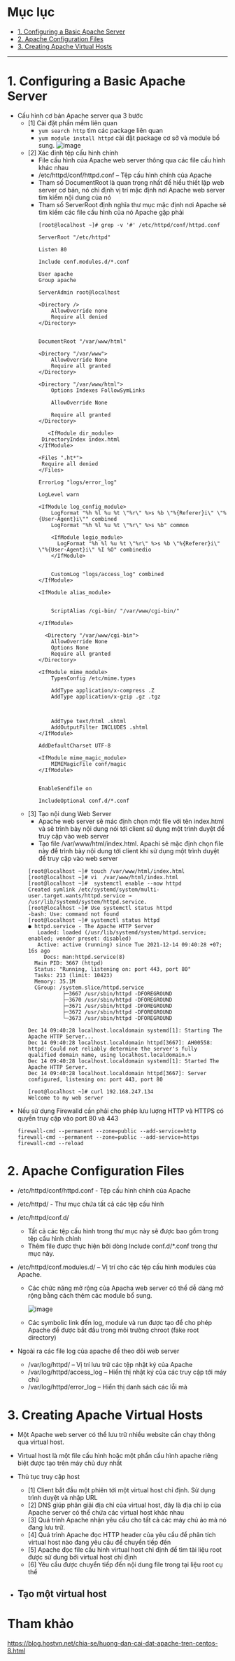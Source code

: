 # Mục lục
- [1. Configuring a Basic Apache Server](#1)
- [2.  Apache Configuration Files](#2)
- [3. Creating Apache Virtual Hosts](#3)


---
<a name ='1'></a>
# 1. Configuring a Basic Apache Server
- Cấu hình cơ bản Apache server qua 3 bước
  - [1] Cài đặt phần mềm liên quan
    - `yum search http` tìm các package liên quan
    - `yum module install httpd` cài đặt package cơ sở và module bổ sung. 
    ![image](image/chap21/Screenshot_1.png)
  - [2] Xác đinh tệp cấu hình chính  
    - File cấu hình của Apache web server thông qua các file cấu hình khác nhau 
    - /etc/httpd/conf/httpd.conf – Tệp cấu hình chính của Apache
    - Tham số DocumentRoot là quan trọng nhất để hiểu thiết lập  web server cơ bản, nó chỉ định vị trí mặc định nơi Apache web server tìm kiếm nội dung của nó  
    - Tham số ServerRoot định nghĩa thư mục mặc định nơi Apache sẽ tìm kiếm các file cấu hình của nó
 Apache gặp phải
      ```
      [root@localhost ~]# grep -v '#' /etc/httpd/conf/httpd.conf

      ServerRoot "/etc/httpd"

      Listen 80

      Include conf.modules.d/*.conf

      User apache
      Group apache

      ServerAdmin root@localhost

      <Directory />
          AllowOverride none
          Require all denied
      </Directory>
   

      DocumentRoot "/var/www/html"
   
      <Directory "/var/www">
          AllowOverride None
          Require all granted
      </Directory>

      <Directory "/var/www/html">
          Options Indexes FollowSymLinks

          AllowOverride None

          Require all granted
      </Directory>

         <IfModule dir_module>
       DirectoryIndex index.html
      </IfModule>

      <Files ".ht*">
       Require all denied
      </Files>

      ErrorLog "logs/error_log"

      LogLevel warn

      <IfModule log_config_module>
          LogFormat "%h %l %u %t \"%r\" %>s %b \"%{Referer}i\" \"%{User-Agent}i\"" combined
          LogFormat "%h %l %u %t \"%r\" %>s %b" common

          <IfModule logio_module>
            LogFormat "%h %l %u %t \"%r\" %>s %b \"%{Referer}i\" \"%{User-Agent}i\" %I %O" combinedio
          </IfModule>
   

          CustomLog "logs/access_log" combined
      </IfModule>

      <IfModule alias_module>


          ScriptAlias /cgi-bin/ "/var/www/cgi-bin/"

      </IfModule>

        <Directory "/var/www/cgi-bin">
          AllowOverride None
          Options None
          Require all granted
      </Directory>

      <IfModule mime_module>
          TypesConfig /etc/mime.types

          AddType application/x-compress .Z
          AddType application/x-gzip .gz .tgz



          AddType text/html .shtml
          AddOutputFilter INCLUDES .shtml
      </IfModule>

      AddDefaultCharset UTF-8

      <IfModule mime_magic_module>
          MIMEMagicFile conf/magic
      </IfModule>


      EnableSendfile on

      IncludeOptional conf.d/*.conf
      ```    
  - [3] Tạo nội dung Web Server
    - Apache web server sẽ mác định chọn một file với tên index.html và sẽ trình bày nội dung nói tới client sử dụng một trình duyệt để truy cập vào web server
    - Tạo file /var/www/html/index.html. Apachi sẽ mặc định chọn file này để trình bày nội dung tới client khi sử dụng một trình duyệt để truy cập vào web server
    ```
    [root@localhost ~]# touch /var/www/html/index.html
    [root@localhost ~]# vi  /var/www/html/index.html
    [root@localhost ~]#  systemctl enable --now httpd
    Created symlink /etc/systemd/system/multi-user.target.wants/httpd.service → /usr/lib/systemd/system/httpd.service.
    [root@localhost ~]# Use systemctl status httpd
    -bash: Use: command not found
    [root@localhost ~]# systemctl status httpd
    ● httpd.service - The Apache HTTP Server
       Loaded: loaded (/usr/lib/systemd/system/httpd.service; enabled; vendor preset: disabled)
       Active: active (running) since Tue 2021-12-14 09:40:28 +07; 16s ago
         Docs: man:httpd.service(8)
      Main PID: 3667 (httpd)
      Status: "Running, listening on: port 443, port 80"
      Tasks: 213 (limit: 10423)
      Memory: 35.1M
      CGroup: /system.slice/httpd.service
               ├─3667 /usr/sbin/httpd -DFOREGROUND
               ├─3670 /usr/sbin/httpd -DFOREGROUND
               ├─3671 /usr/sbin/httpd -DFOREGROUND
               ├─3672 /usr/sbin/httpd -DFOREGROUND
               └─3673 /usr/sbin/httpd -DFOREGROUND

    Dec 14 09:40:28 localhost.localdomain systemd[1]: Starting The Apache HTTP Server...
    Dec 14 09:40:28 localhost.localdomain httpd[3667]: AH00558: httpd: Could not reliably determine the server's fully qualified domain name, using localhost.localdomain.>
    Dec 14 09:40:28 localhost.localdomain systemd[1]: Started The Apache HTTP Server.
    Dec 14 09:40:28 localhost.localdomain httpd[3667]: Server configured, listening on: port 443, port 80

    [root@localhost ~]# curl 192.168.247.134
    Welcome to my web server
    ```
- Nếu sử dụng Firewalld cần phải cho phép lưu lượng HTTP và HTTPS  có quyền truy cập vào port 80 và 443 
  ```
  firewall-cmd --permanent --zone=public --add-service=http
  firewall-cmd --permanent --zone=public --add-service=https
  firewall-cmd --reload
  ```

<a name ='2'></a>
# 2. Apache Configuration Files
- /etc/httpd/conf/httpd.conf - Tệp cấu hình chính của Apache
- /etc/httpd/ - Thư mục chứa tất cả các tệp cấu hình
- /etc/httpd/conf.d/ 
  - Tất cả các tệp cấu hình trong thư mục này sẽ được bao gồm trong tệp cấu hình chính
  - Thêm file được thực hiện bởi dòng Include conf.d/*.conf
  trong thư mục này. 
- /etc/httpd/conf.modules.d/ – Vị trí cho các tệp cấu hình modules của Apache.
  - Các chức năng mở rộng của Apacha web server có thể dễ dàng mở rộng bằng cách thêm các module bổ sung. 

    ![image](image/chap21/Screenshot_2.png)
  - Các symbolic link đến log, module và run được tạo để cho phép Apache để được bắt đầu trong môi trường chroot (fake root directory)


- Ngoài ra các file log của apache để theo dõi web server
    - /var/log/httpd/ – Vị trí lưu trữ các tệp nhật ký của Apache
    - /var/log/httpd/access_log – Hiển thị nhật ký của các truy cập tới máy chủ
    - /var/log/httpd/error_log – Hiển thị danh sách các lỗi mà

<a name ='3'></a>
# 3. Creating Apache Virtual Hosts
- Một Apache web server  có thể lưu trữ nhiều website cần chạy thông qua virtual host. 
- Virtual host là một file cấu hình hoặc một phần cấu hình apache riêng biệt được tạo trên máy chủ duy nhất
- Thủ tục truy cập host
  - [1] Client bắt đầu một phiên tới một virtual host chỉ định. Sử dụng trình duyệt và nhập URL
  - [2] DNS giúp phân giải địa chỉ của virtual host, đây là địa chỉ ip của Apache server có thể chứa các virtual host khác nhau 
  - [3] Quá trình Apache nhận yêu cầu cho tất cả các máy chủ ảo mà nó đang lưu trữ. 
  - [4] Quá trình Apache đọc HTTP header của yêu cầu để phân tích virtual host nào đang yêu cầu để chuyển tiếp đến
  - [5] Apache đọc file cấu hình virtual host chỉ định để tìm tài liệu root được sử dung bởi virtual host chỉ định  
  - [6] Yêu cầu được chuyển tiếp đến nội dung file trong tại liệu root cụ thể 

- Tạo một virtual host
  - 


<a name ='tm'></a>
# Tham khảo 

https://blog.hostvn.net/chia-se/huong-dan-cai-dat-apache-tren-centos-8.html







